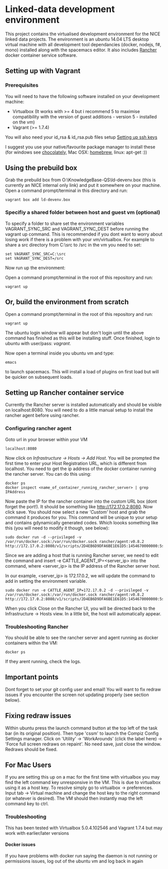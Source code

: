# Linked-data development environment

This project contains the virtualised development environment for the NICE linked data projects.  The environment is an ubuntu 14.04 LTS desktop virtual machine with all development tool dependancies (docker, nodejs, f#, mono) installed along with the spacemacs editor.  It also includes [Rancher](http://rancher.com/rancher/) docker container service software.

## Setting up with Vagrant

### Prerequisites

You will need to have the following software installed on your development machine: 
* Virtualbox (It works with >= 4 but i recommend 5 to maximise compatibility with the version of guest additions - version 5 -  installed on the vm)
* Vagrant (>= 1.7.4)

You will also need your id_rsa & id_rsa.pub files setup [Setting up ssh keys](https://help.github.com/articles/generating-an-ssh-key/)

I suggest you use your native/favourite package manager to install these (for windows see [chocolately](https://chocolatey.org/), Mac OSX: [homebrew](), linux: apt-get :))

## Using the prebuild box

Grab the prebuild box from O:\KnowledgeBase-QS\ld-devenv.box (this is currently an NICE internal only link) and put it somewhere on your machine.  Open a command prompt/terminal in this directory and run:

```
vagrant box add ld-devenv.box
```

### Specifiy a shared folder between host and guest vm (optional)


To specify a folder to share set the environment variables VAGRANT_SYNC_SRC and VAGRANT_SYNC_DEST before running the vagrant up command.  This is recommended if you dont want to worry about losing work if there is a problem with your vm/virtualbox.
For example to share a src directory from C:\src to /src in the vm you need to set:

```
set VAGRANT_SYNC_SRC=C:\src
set VAGRANT_SYNC_DEST=/src
```

Now run up the environment:

Open a command prompt/terminal in the root of this repository and run:

```
vagrant up
```

## Or, build the environment from scratch

Open a command prompt/terminal in the root of this repository and run:
```
vagrant up
```
The ubuntu login window will appear but don't login until the above command has finished as this will be installing stuff.  Once finished, login to ubuntu with user/pass: *vagrant*.

Now open a terminal inside you ubuntu vm and type: 
```
emacs
```
to launch spacemacs.  This will install a load of plugins on first load but will be quicker on subsequent loads.

## Setting up Rancher container service

Currently the Rancher server is installed automatically and should be visible on localhost:8080. 
You will need to do a little manual setup to install the rancher agent before using rancher.

### Configuring rancher agent
Goto url in your browser within your VM

```
localhost:8080
```

Now click on *Infrastructure -> Hosts -> Add Host*.  You will be prompted the first time to enter your Host Registration URL, which is different from localhost.  You need to get the ip address of the docker container running the rancher server.  You can do this using:
```
docker ps
docker inspect <name_of_container_running_rancher_server> | grep IPAddress
```
Now paste the IP for the rancher container into the custom URL box (dont forget the port!).  It should be something like http://172.17.0.2:8080.  Now click save.
You should now select a new *'Custom'* host and grab the command it produces for you.  This command will be unique to your setup and contains gdynamically generated codes.  Which loooks something like this (you will need to modify it though, see below):
```
sudo docker run -d --privileged -v /var/run/docker.sock:/var/run/docker.sock rancher/agent:v0.8.2 http://172.17.0.2:8080/v1/scripts/2D4EB6D9DFA6BE1E61D5:1454670000000:5scsHZbSvsPruECHdQVTN2YE7E
```

Since we are adding a host that is running Rancher server, we need to edit the command and insert -e CATTLE_AGENT_IP=<server_ip> into the command, where <server_ip> is the IP address of the Rancher server host.

In our example, <server_ip> is 172.17.0.2, we will update the command to add in setting the environment variable.

```
sudo docker run -e CATTLE_AGENT_IP=172.17.0.2 -d --privileged -v /var/run/docker.sock:/var/run/docker.sock rancher/agent:v0.8.2 http://172.17.0.2:8080/v1/scripts/2D4EB6D9DFA6BE1E61D5:1454670000000:5scsHZbSvsPruECHdQVTN2YE7E
```

When you click Close on the Rancher UI, you will be directed back to the Infrastructure -> Hosts view. In a little bit, the host will automatically appear.


### Troubleshooting Rancher
You should be able to see the rancher server and agent running as docker containers within the VM:
```
docker ps
```
If they arent running, check the logs.

## Important points

Dont forget to set your git config user and email!  You will want to fix redraw issues if you encounter the screen not updating properly (see section below).

## Fixing redraw issues
Within ubuntu press the launch command button at the top left of the task bar (in its original position).  Then type 'cssm' to launch the Compiz Config Settings manager.  Click on 'Utility' -> 'WorkArounds' (click the label here) -> 'Force full screen redraws on repaint'.  No need save, just close the window.  Redraws should be fixed.

## For Mac Users
If you are setting this up on a mac for the first time with virtualbox you may find the left command key unresponsive in the VM.  This is due to virtualbox using it as a host key.  To resolve simply go to virtualbox -> preferences.  Input tab -> Virtual machine and change the host key to the right command (or whatever is desired).  The VM should then instantly map the left command key to ctrl.

### Troubleshooting

This has been tested with Virtualbox 5.0.4.102546 and Vagrant 1.7.4 but may work with earlier/later versions

#### Docker issues
If you have problems with docker run saying the daemon is not running or permissions issues, log out of the ubuntu vm and log back in again
